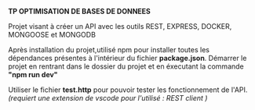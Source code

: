 ****TP OPTIMISATION DE BASES DE DONNEES****

Projet visant à créer un API avec les outils REST, EXPRESS, DOCKER, MONGOOSE et MONGODB

Après installation du projet,utilisé npm pour installer toutes les dépendances présentes à l'intérieur du fichier **package.json**.
Démarrer le projet en rentrant dans le dossier du projet et en éxecutant la commande **"npm run dev"**

Utiliser le fichier **test.http** pour pouvoir tester les fonctionnement de l'API.
*(requiert une extension de vscode pour l'utilisé : REST client )*
